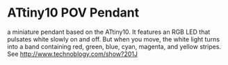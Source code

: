 # ATtiny10 POV Pendant
a miniature pendant based on the ATtiny10. It features an RGB LED that pulsates white slowly on and off. But when you move, the white light turns into a band containing red, green, blue, cyan, magenta, and yellow stripes. See http://www.technoblogy.com/show?201J

